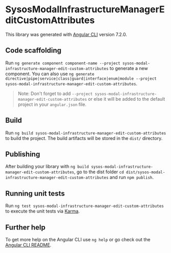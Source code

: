 # SysosModalInfrastructureManagerEditCustomAttributes

This library was generated with [Angular CLI](https://github.com/angular/angular-cli) version 7.2.0.

## Code scaffolding

Run `ng generate component component-name --project sysos-modal-infrastructure-manager-edit-custom-attributes` to generate a new component. You can also use `ng generate directive|pipe|service|class|guard|interface|enum|module --project sysos-modal-infrastructure-manager-edit-custom-attributes`.
> Note: Don't forget to add `--project sysos-modal-infrastructure-manager-edit-custom-attributes` or else it will be added to the default project in your `angular.json` file. 

## Build

Run `ng build sysos-modal-infrastructure-manager-edit-custom-attributes` to build the project. The build artifacts will be stored in the `dist/` directory.

## Publishing

After building your library with `ng build sysos-modal-infrastructure-manager-edit-custom-attributes`, go to the dist folder `cd dist/sysos-modal-infrastructure-manager-edit-custom-attributes` and run `npm publish`.

## Running unit tests

Run `ng test sysos-modal-infrastructure-manager-edit-custom-attributes` to execute the unit tests via [Karma](https://karma-runner.github.io).

## Further help

To get more help on the Angular CLI use `ng help` or go check out the [Angular CLI README](https://github.com/angular/angular-cli/blob/master/README.md).
